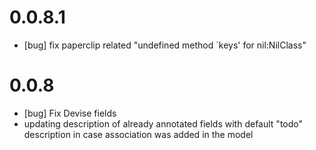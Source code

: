 # 0.0.8.1

* [bug] fix paperclip related "undefined method `keys' for nil:NilClass"

# 0.0.8

* [bug] Fix Devise fields
* updating description of already annotated fields with default "todo" description
  in case association was added in the model
